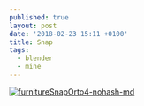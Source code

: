 ```yaml
---
published: true
layout: post
date: '2018-02-23 15:11 +0100'
title: Snap
tags:
  - blender
  - mine
---
```

[![furnitureSnapOrto4-nohash-md](https://images.weserv.nl/?url=https://i.imgur.com/GqScuOc.png)](https://images.weserv.nl/?url=https://i.imgur.com/U6GSttm.png)
